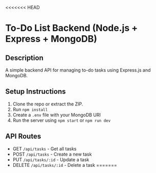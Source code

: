 <<<<<<< HEAD
# To-Do List Backend (Node.js + Express + MongoDB)

## Description
A simple backend API for managing to-do tasks using Express.js and MongoDB.

## Setup Instructions

1. Clone the repo or extract the ZIP.
2. Run `npm install`
3. Create a `.env` file with your MongoDB URI
4. Run the server using `npm start` or `npm run dev`

## API Routes

- GET `/api/tasks` - Get all tasks
- POST `/api/tasks` - Create a new task
- PUT `/api/tasks/:id` - Update a task
- DELETE `/api/tasks/:id` - Delete a task
=======

